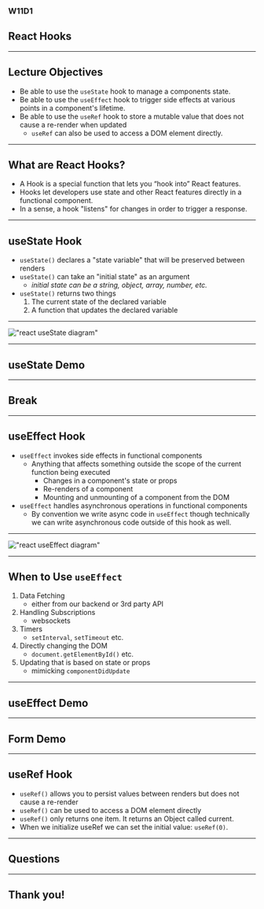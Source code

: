 ### W11D1
## React Hooks

---

## Lecture Objectives 
* Be able to use the `useState` hook to manage a components state.
* Be able to use the `useEffect` hook to trigger side effects at various points in a component's lifetime.
* Be able to use the `useRef` hook to store a mutable value that does not cause a re-render when updated
	* `useRef` can also be used to access a DOM element directly. 

---

## What are React Hooks?
* A Hook is a special function that lets you “hook into” React features. 
* Hooks let developers use state and other React features directly in a functional component. 
* In a sense, a hook "listens" for changes in order to trigger a response.

---

## useState Hook
* `useState()` declares a "state variable" that will be preserved between renders
* `useState()` can take an "initial state" as an argument
  - *initial state can be a string, object, array, number, etc.*
* `useState()` returns two things
  1. The current state of the declared variable
  2. A function that updates the declared variable

---

!["react useState diagram"](https://aa-ch-lecture-assets.s3.us-west-1.amazonaws.com/react-hooks/use_state_diagram.png)

---

## useState Demo

---

## Break

---

## useEffect Hook
* `useEffect` invokes side effects in functional components
  - Anything that affects something outside the scope of the current function being executed
    - Changes in a component's state or props
    - Re-renders of a component
    - Mounting and unmounting of a component from the DOM
* `useEffect` handles asynchronous operations in functional components 
  - By convention we write async code in `useEffect` though technically we can write asynchronous code outside of this hook as well. 

---

!["react useEffect diagram"](https://aa-ch-lecture-assets.s3.us-west-1.amazonaws.com/react-hooks/use_effect_diagram.png)

---

## When to Use `useEffect` 
1. Data Fetching
   - either from our backend or 3rd party API
2. Handling Subscriptions
   - websockets
3. Timers
   - `setInterval`, `setTimeout` etc. 
4. Directly changing the DOM 
   - `document.getElementById()` etc.
5. Updating that is based on state or props
   - mimicking `componentDidUpdate`

---

## useEffect Demo

---

## Form Demo

---

## useRef Hook

* `useRef()` allows you to persist values between renders but does not cause a re-render
* `useRef()` can be used to access a DOM element directly
* `useRef()` only returns one item. It returns an Object called current.
* When we initialize useRef we can set the initial value: `useRef(0)`.
---

## Questions

---

## Thank you!